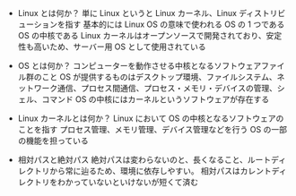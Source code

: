- Linux とは何か？
  単に Linux というと Linux カーネル、Linux ディストリビューションを指す
  基本的には Linux OS の意味で使われる
  OS の 1 つである
  OS の中核である Linux カーネルはオープンソースで開発されており、安定性も高いため、サーバー用 OS として使用されている

- OS とは何か？
  コンピューターを動作させる中核となるソフトウェアファイル群のこと
  OS が提供するものはデスクトップ環境、ファイルシステム、ネットワーク通信、プロセス間通信、プロセス・メモリ・デバイスの管理、シェル、コマンド
  OS の中核にはカーネルというソフトウェアが存在する

- Linux カーネルとは何か？
  Linux において OS の中核となるソフトウェアのことを指す
  プロセス管理、メモリ管理、デバイス管理などを行う
  OS の一部の機能を担っている

- 相対パスと絶対パス
  絶対パスは変わらないのと、長くなること、ルートディレクトリから常に辿るため、環境に依存しやすい。
  相対パスはカレントディレクトリをわかっていないといけないが短くて済む
